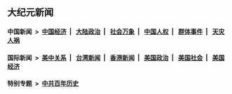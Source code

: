 ## 大纪元新闻

#### 中国新闻 &nbsp;>&nbsp; [中国经济](indexes/ncid283/README.md?08270445) &nbsp;| &nbsp; [大陆政治](indexes/ncid277/README.md?08270445) &nbsp;| &nbsp; [社会万象](indexes/ncid282/README.md?08270445) &nbsp;| &nbsp; [中国人权](indexes/ncid278/README.md?08270445) &nbsp;| &nbsp; [群体事件](indexes/ncid279/README.md?08270445) &nbsp;| &nbsp; [天灾人祸](indexes/ncid280/README.md?08270445)

#### 国际新闻 &nbsp;>&nbsp; [美中关系](indexes/nf1412576/README.md?08270445) &nbsp;| &nbsp; [台湾新闻](indexes/ncid1349361/README.md?08270445) &nbsp;| &nbsp; [香港新闻](indexes/ncid1349362/README.md?08270445) &nbsp;| &nbsp; [美国政治](indexes/ncid1078159/README.md?08270445) &nbsp;| &nbsp; [美国社会](indexes/ncid1078160/README.md?08270445) &nbsp;| &nbsp; [美国经济](indexes/ncid1078158/README.md?08270445)

#### 特别专题 &nbsp;>&nbsp; [中共百年历史](https://github.com/epoch-news/epoch-special/blob/master/README.md?08270445)  
